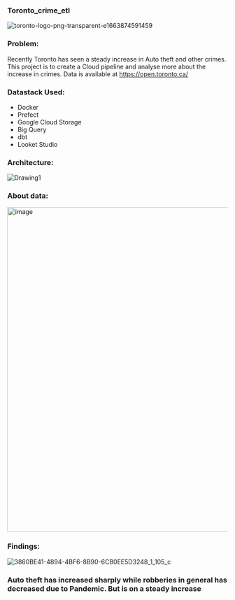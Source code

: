 
### Toronto_crime_etl

![toronto-logo-png-transparent-e1663874591459](https://user-images.githubusercontent.com/46944817/230141486-821a51e4-6252-48d8-883d-d0727a382335.png)


### Problem:
Recently Toronto has seen a steady increase in Auto theft and other crimes. This project is to create a Cloud pipeline and analyse more about the increase in crimes. Data is available at https://open.toronto.ca/


### Datastack Used:
* Docker
* Prefect
* Google Cloud Storage
* Big Query
* dbt
* Looket Studio

### Architecture:

![Drawing1](https://user-images.githubusercontent.com/46944817/230142334-7f598f19-23b5-4dab-88b3-8341350df368.jpeg)

### About data:

<img width="743" alt="image" src="https://user-images.githubusercontent.com/46944817/230143213-0bb24981-419b-4969-8456-ad9d8e9c604a.png">

### Findings:
![3860BE41-4894-4BF6-8B90-6CB0EE5D3248_1_105_c](https://user-images.githubusercontent.com/46944817/230144012-ee679e60-c580-431a-832c-f046ace91153.jpeg)

### Auto theft has increased sharply while robberies in general has decreased due to Pandemic. But is on a steady increase
